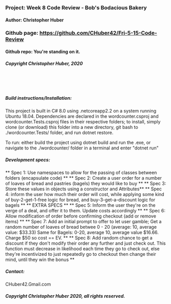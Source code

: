 ### Project: **Week 8 Code Review - Bob's Bodacious Bakery**
#### Author: **Christopher Huber**

### Github page: https://github.com/CHuber42/Fri-5-15-Code-Review
#### Github repo: You're standing on it.
##### Copyright Christopher Huber, 2020

&nbsp;
     
&nbsp;
         
##### Build instructions/Installation: 

This project is built in C# 8.0 using .netcoreapp2.2 on a system running Ubuntu 18.04.
Dependencies are declared in the wordcounter.csproj and wordcounter.Tests.csproj files in their respective folders;
to install, simply clone (or download) this folder into a new directory, git bash to ./wordcounter.Tests/ folder,
and run dotnet restore.

To run: either build the project using dotnet build and run the .exe, or navigate to the
./wordcounter/ folder in a terminal and enter "dotnet run"


##### Development specs:

** Spec 1: Use namespaces to allow for the passing of classes between folders (encapsulate code) **
** Spec 2: Create a user order for a number of loaves of bread and pastries (bagels) they would like to buy **
** Spec 3: Store these values in objects using a constructor and Attributes**
** Spec 4: inform the user how much their order will cost, while applying some kind of buy-2-get-1-free logic for bread, 
and buy-3-get-a-discount logic for bagels **
** EXTRA SPECS **
** Spec 5: Inform the user they're on the verge of a deal, and offer it to them. Update costs accordingly **
** Spec 6: Allow modification of order before confirming checkout (add or remove items) **
** Spec 7: Add an initial prompt to offer to let user gamble;
Get a random number of loaves of bread betwee 0 - 20 (average: 10, average value: $33.33)
Same for Bagels: 0-20, average 10, average value $16.66.
Charge $50 so cost == EV. **
** Spec 8: Add random chance to get a discount if they don't modify their order any further and just check out.
This function must decrease in likelihood each time they go to check out, else they're incentivized to just
repeatedly go to checkout then change their mind, until they win the bonus **

##### _Contact_:

CHuber42.Gmail.com

##### _Copyright Christopher Huber 2020, all rights reserved._